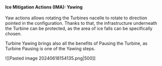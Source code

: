 
#### Ice Mitigation Actions (IMA): Yawing

Yaw actions allows rotating the Turbines nacelle to rotate to direction pointed in the configuration. Thanks to that, the infrastructure underneath the Turbine can be protected, as the area of ice falls can be specifically chosen.

Turbine Yawing brings also all the benefits of Pausing the Turbine, as Turbine Pausing is one of the Yawing steps.


![[Pasted image 20240618154135.png|500]]
